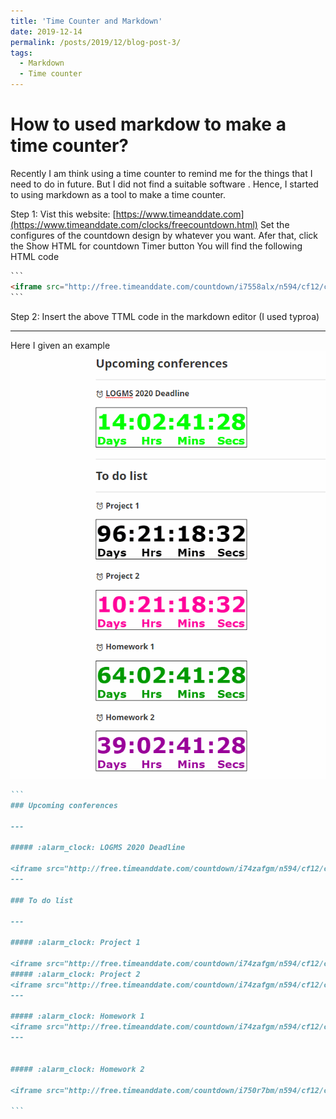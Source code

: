 ```yaml
---
title: 'Time Counter and Markdown'
date: 2019-12-14
permalink: /posts/2019/12/blog-post-3/
tags:
  - Markdown
  - Time counter  
---
```




How to used markdow to make a time counter?
======
Recently I am think using a time counter to remind me for the things that I need to do in future. But I did not find a suitable software . Hence, I started to using markdown as a tool to make a time counter.

Step 1: Vist this website:
[https://www.timeanddate.com](https://www.timeanddate.com/clocks/freecountdown.html)
Set the configures of the countdown design by whatever you want.
Afer that, click the Show HTML for countdown Timer button
You will find the following HTML code
~~~html
``` 
<iframe src="http://free.timeanddate.com/countdown/i7558alx/n594/cf12/cm0/cu4/ct0/cs0/ca0/cr0/ss0/cac000/cpc000/pcfff/tcfff/fs100/szw320/szh135/tatTime%20left%20to%20Event%20in/tac000/tptTime%20since%20Event%20started%20in/tpc000/mac000/mpc000/iso2020-02-06T00:00:00" allowTransparency="true" frameborder="0" width="181" height="69"></iframe>
``` 
~~~
Step 2: Insert the above TTML code in the markdown editor (I used typroa)

---
Here I given an example 
![example](../images/TimecounterMarkdown.gif)
~~~markdown
``` 
### Upcoming conferences 

---

##### :alarm_clock: LOGMS 2020 Deadline 

<iframe src="http://free.timeanddate.com/countdown/i74zafgm/n594/cf12/cm0/cu4/ct0/cs0/ca0/co0/cr0/ss0/cac0f0/cpc000/pcfff/tcfbd9e8/fs200/szw448/szh189/iso2020-02-20T00:00:00/bo2" allowTransparency="true" frameborder="0" width="312" height="83"></iframe>
---

### To do list

---

##### :alarm_clock: Project 1

<iframe src="http://free.timeanddate.com/countdown/i74zafgm/n594/cf12/cm0/cu4/ct0/cs0/ca0/co0/cr0/ss0/cacf00/cpc000/pcfff/tcfbd9e8/fs200/szw448/szh189/iso2019-11-01T00:00:00/bo2" allowTransparency="true" frameborder="0" width="312" height="83"></iframe>
##### :alarm_clock: Project 2
<iframe src="http://free.timeanddate.com/countdown/i74zafgm/n594/cf12/cm0/cu4/ct0/cs0/ca0/co0/cr0/ss0/cacf0f/cpcf09/pcfff/tcfbd9e8/fs200/szw448/szh189/iso2020-01-26T00:00:00/bo2" allowTransparency="true" frameborder="0" width="309" height="83"></iframe>
---

##### :alarm_clock: Homework 1
<iframe src="http://free.timeanddate.com/countdown/i74zafgm/n594/cf12/cm0/cu4/ct0/cs0/ca0/co0/cr0/ss0/cac090/cpc090/pcfff/tcfbd9e8/fs200/szw448/szh189/iso2020-04-10T00:00:00/bo2" allowTransparency="true" frameborder="0" width="312" height="83"></iframe>
---


##### :alarm_clock: Homework 2

<iframe src="http://free.timeanddate.com/countdown/i750r7bm/n594/cf12/cm0/cu4/ct0/cs0/ca0/co0/cr0/ss0/cac909/cpc909/pcfff/tcfff/fs200/szw448/szh189/iso2020-03-16T00:00:00/bo2" allowTransparency="true" frameborder="0" width="312" height="83"></iframe>

``` 
~~~
